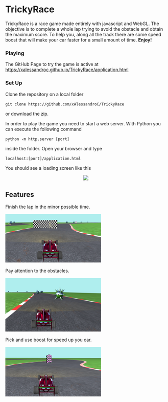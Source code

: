 # TrickyRace

TrickyRace is a race game made entirely with javascript and WebGL. The objective is to complete a whole lap trying to avoid the obstacle and obtain the maximum score. To help you, along all the track there are some speed boost that will make your car faster for a small amount of time. <b>Enjoy!</b>

### Playing
The GitHub Page to try the game is active at
https://xalessandroc.github.io/TrickyRace/application.html

### Set Up
Clone the repository on a local folder<br>
```
git clone https://github.com/xAlessandroC/TrickyRace
```
or download the zip.

In order to play the game you need to start a web server.
With Python you can execute the following command</br>
```
python -m http.server [port]
```
inside the folder.
Open your browser and type
```
localhost:[port]/application.html
```
You should see a loading screen like this

<p align="center">
  <img width=800px src="./resources/readme/loading2.gif">
</p>

## Features

Finish the lap in the minor possible time.
<p>
<img width=300px src="./resources/readme/feature_finish.png">
</p>

Pay attention to the obstacles.
<p>
<img width=300px src="./resources/readme/features_obstacle.png">
</p>

Pick and use boost for speed up you car.
<p>
<img width=300px src="./resources/readme/features_boost.png">
</p>
